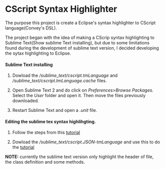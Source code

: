 CScript Syntax Highlighter
====================

The purpose this project is create a Eclipse's syntax highlighter to CScript language(Convey's DSL).

The project began with the idea of ​​making a CScrip syntax highlighting to Sublime Text(Show sublime Text installing), but due to some limitations found during the development of sublime text version, I decided developing the sytax highlighting to Eclipse.


#### Sublime Text installing

1. Dowload the */sublime_text/cscript.tmLanguage* and */sublime_text/cscript.tmLanguage.cache* files.

2. Open Sublime Text 2 and do click on *Preferences>Browse Packages.* Select the *User* folder and open it. Then move the files previously downloaded.

3. Restart Sublime Text and open a *.unit* file.



#### Editing the sublime tex syntax highlihgting.

1. Follow the steps from this [tutorial](http://docs.sublimetext.info/en/latest/extensibility/syntaxdefs.html)

2. Dowload the */sublime_text/cscript.JSON-tmLanguage* and use this to do the [tutorial](http://docs.sublimetext.info/en/latest/extensibility/syntaxdefs.html)


__NOTE:__ currently the sublime text version only highlight the header of file, the class definition and some methods.